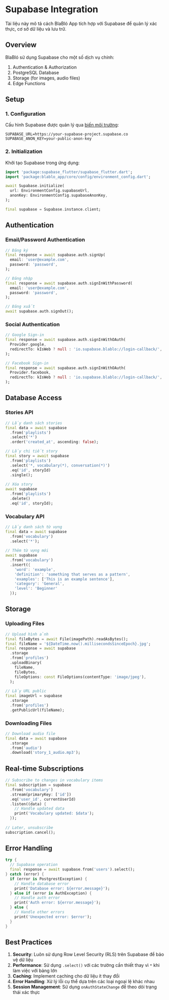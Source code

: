 # Supabase Integration

Tài liệu này mô tả cách BlaBló App tích hợp với Supabase để quản lý xác thực, cơ sở dữ liệu và lưu trữ.

## Overview

BlaBló sử dụng Supabase cho một số dịch vụ chính:
1. Authentication & Authorization
2. PostgreSQL Database
3. Storage (for images, audio files)
4. Edge Functions

## Setup

### 1. Configuration

Cấu hình Supabase được quản lý qua [biến môi trường](../api_configuration.md):

```
SUPABASE_URL=https://your-supabase-project.supabase.co
SUPABASE_ANON_KEY=your-public-anon-key
```

### 2. Initialization

Khởi tạo Supabase trong ứng dụng:

```dart
import 'package:supabase_flutter/supabase_flutter.dart';
import 'package:blablo_app/core/config/environment_config.dart';

await Supabase.initialize(
  url: EnvironmentConfig.supabaseUrl,
  anonKey: EnvironmentConfig.supabaseAnonKey,
);

final supabase = Supabase.instance.client;
```

## Authentication

### Email/Password Authentication

```dart
// Đăng ký
final response = await supabase.auth.signUp(
  email: 'user@example.com',
  password: 'password',
);

// Đăng nhập
final response = await supabase.auth.signInWithPassword(
  email: 'user@example.com',
  password: 'password',
);

// Đăng xuất
await supabase.auth.signOut();
```

### Social Authentication

```dart
// Google Sign-in
final response = await supabase.auth.signInWithOAuth(
  Provider.google,
  redirectTo: kIsWeb ? null : 'io.supabase.blablo://login-callback/',
);

// Facebook Sign-in
final response = await supabase.auth.signInWithOAuth(
  Provider.facebook,
  redirectTo: kIsWeb ? null : 'io.supabase.blablo://login-callback/',
);
```

## Database Access

### Stories API

```dart
// Lấy danh sách stories
final data = await supabase
  .from('playlists')
  .select('*')
  .order('created_at', ascending: false);

// Lấy chi tiết story
final story = await supabase
  .from('playlists')
  .select('*, vocabulary(*), conversation(*)')
  .eq('id', storyId)
  .single();
  
// Xóa story
await supabase
  .from('playlists')
  .delete()
  .eq('id', storyId);
```

### Vocabulary API

```dart
// Lấy danh sách từ vựng
final data = await supabase
  .from('vocabulary')
  .select('*');
  
// Thêm từ vựng mới
await supabase
  .from('vocabulary')
  .insert({
    'word': 'example',
    'definition': 'something that serves as a pattern',
    'examples': ['This is an example sentence'],
    'category': 'General',
    'level': 'Beginner'
  });
```

## Storage

### Uploading Files

```dart
// Upload hình ảnh
final fileBytes = await File(imagePath).readAsBytes();
final fileName = '${DateTime.now().millisecondsSinceEpoch}.jpg';
final response = await supabase
  .storage
  .from('profiles')
  .uploadBinary(
    fileName,
    fileBytes,
    fileOptions: const FileOptions(contentType: 'image/jpeg'),
  );
  
// Lấy URL public
final imageUrl = supabase
  .storage
  .from('profiles')
  .getPublicUrl(fileName);
```

### Downloading Files

```dart
// Download audio file
final data = await supabase
  .storage
  .from('audio')
  .download('story_1_audio.mp3');
```

## Real-time Subscriptions

```dart
// Subscribe to changes in vocabulary items
final subscription = supabase
  .from('vocabulary')
  .stream(primaryKey: ['id'])
  .eq('user_id', currentUserId)
  .listen((data) {
    // Handle updated data
    print('Vocabulary updated: $data');
  });
  
// Later, unsubscribe
subscription.cancel();
```

## Error Handling

```dart
try {
  // Supabase operation
  final response = await supabase.from('users').select();
} catch (error) {
  if (error is PostgrestException) {
    // Handle database error
    print('Database error: ${error.message}');
  } else if (error is AuthException) {
    // Handle auth error
    print('Auth error: ${error.message}');
  } else {
    // Handle other errors
    print('Unexpected error: $error');
  }
}
```

## Best Practices

1. **Security**: Luôn sử dụng Row Level Security (RLS) trên Supabase để bảo vệ dữ liệu
2. **Performance**: Sử dụng `.select()` với các trường cần thiết thay vì `*` khi làm việc với bảng lớn
3. **Caching**: Implement caching cho dữ liệu ít thay đổi
4. **Error Handling**: Xử lý lỗi cụ thể dựa trên các loại ngoại lệ khác nhau
5. **Session Management**: Sử dụng `onAuthStateChange` để theo dõi trạng thái xác thực
